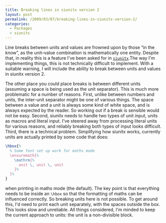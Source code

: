 ```yaml
---
title: Breaking lines in siunitx version 2
layout: post
permalink: /2009/03/07/breaking-lines-in-siunitx-version-2/
categories:
  - Packages
  - siunitx
---
```

Line breaks between units and values are frowned upon by those “in the know”, as the unit–value combination is mathematically one entity. Despite that, in reality this is a feature I've been asked for in [`siunitx`](https://ctan.org/pkg/siunitx).The way I'm implementing things, this is not technically difficult to implement. With a suitable warning, I will include the ability to break between units and values in siunitx version 2.

The other place you could place breaks is between different units (assuming a space is being used as the unit separator). This is much more problematic for a number of reasons. First, unlike between numbers and units, the inter-unit separator might be one of various things. The space between a value and a unit is always some kind of white space, and is always expected by the reader. So working out if a break is sensible would not be easy. Second, siunitx needs to handle two types of unit input, units as macros and literal input. I've steered away from processing literal units for various reasons, and reliably breaking both types of input looks difficult. Third, there is a technical problem. Simplifying how siunitx works, currently units are actually printed by some code that does:

<!-- {% raw %} -->
```latex
\hbox{%
  % Some font set up work for maths mode
  \ensuremath{%
    \mathrm{%
      unit \, unit \, unit
    }%
  }%
}
```
<!-- {% endraw %} -->

when printing in maths mode (the default). The key point is that everything needs to be inside an `\hbox` so that the formatting of maths can be influenced correctly. So breaking units here is not possible. To get around this, I'd need to print each unit separately, with the spaces outside the box.  This looks slow and unreliable. All things considered, I'm minded to keep the current approach to units: the unit is a non-divisible block.
